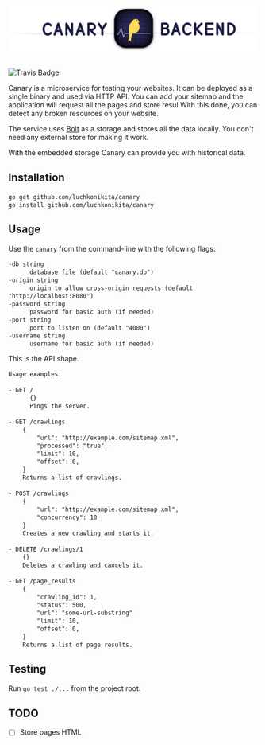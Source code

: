 <div align="center"><img src="https://github.com/luchkonikita/canary/blob/master/logo.png" width="800" /></div>

<br/>

![Travis Badge](https://travis-ci.org/luchkonikita/canary.svg?branch=master)

Canary is a microservice for testing your websites.
It can be deployed as a single binary and used via HTTP API.
You can add your sitemap and the application will request all the
pages and store resul With this done, you can detect any broken
resources on your website.

The service uses [Bolt](https://github.com/boltdb/bolt) as a storage and stores all
the data locally. You don't need any external store for making it work.

With the embedded storage Canary can provide you with historical data.

## Installation

```
go get github.com/luchkonikita/canary
go install github.com/luchkonikita/canary
```

## Usage

Use the `canary` from the command-line with the following flags:

```
-db string
      database file (default "canary.db")
-origin string
      origin to allow cross-origin requests (default "http://localhost:8080")
-password string
      password for basic auth (if needed)
-port string
      port to listen on (default "4000")
-username string
      username for basic auth (if needed)
```

This is the API shape.

```
Usage examples:

- GET /
      {}
      Pings the server.

- GET /crawlings
	{
		"url": "http://example.com/sitemap.xml",
		"processed": "true",
		"limit": 10,
		"offset": 0,
	}
	Returns a list of crawlings.

- POST /crawlings
	{
		"url": "http://example.com/sitemap.xml",
		"concurrency": 10
	}
	Creates a new crawling and starts it.

- DELETE /crawlings/1
	{}
	Deletes a crawling and cancels it.

- GET /page_results
	{
		"crawling_id": 1,
		"status": 500,
		"url": "some-url-substring"
		"limit": 10,
		"offset": 0,
	}
	Returns a list of page results.
```

## Testing

Run `go test ./...` from the project root.

## TODO

- [ ] Store pages HTML

